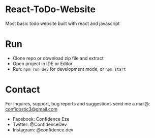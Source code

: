 # React-ToDo-Website

Most basic todo website built with react and javascript

# Run

- Clone repo or download zip file and extract
- Open project in IDE or Editor
- Run: `npm run dev` for development mode, or `npm start`

# Contact

For inquires, support, bug reports and suggestions send me a mail@: confidostic3@gmail.com

- Facebook: Confidence Eze
- Twitter: @ConfidenceDev
- Instagram: @confidence.dev
